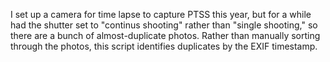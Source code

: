 I set up a camera for time lapse to capture PTSS this year, but for a while had the shutter set to "continus shooting" rather than "single shooting," so there are a bunch of almost-duplicate photos. Rather than manually sorting through the photos, this script identifies duplicates by the EXIF timestamp.
